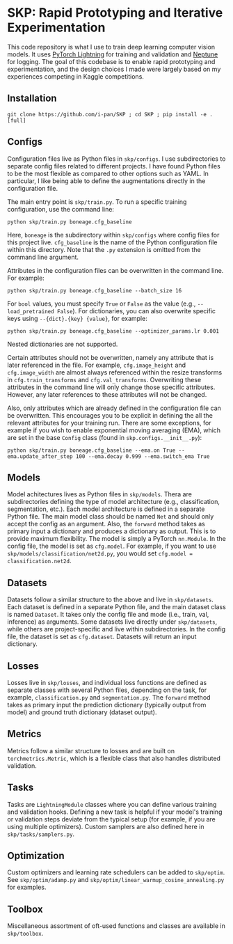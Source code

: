# SKP: Rapid Prototyping and Iterative Experimentation

This code repository is what I use to train deep learning computer vision models. It uses [PyTorch Lightning](https://lightning.ai/pytorch-lightning)
for training and validation and [Neptune](https://neptune.ai) for logging. The goal of this codebase is to enable rapid prototyping and experimentation,
and the design choices I made were largely based on my experiences competing in Kaggle competitions.

## Installation
`git clone https://github.com/i-pan/SKP ; cd SKP ; pip install -e .[full]`

## Configs

Configuration files live as Python files in `skp/configs`. I use subdirectories to separate config files related to different projects. 
I have found Python files to be the most flexible as compared to other options such as YAML. In particular, I like being able to define the
augmentations directly in the configuration file. 

The main entry point is `skp/train.py`. To run a specific training configuration, use the command line:

`python skp/train.py boneage.cfg_baseline`

Here, `boneage` is the subdirectory within `skp/configs` where config files for this project live. `cfg_baseline` is the name of the Python
configuration file within this directory. Note that the `.py` extension is omitted from the command line argument.

Attributes in the configuration files can be overwritten in the command line. For example:

`python skp/train.py boneage.cfg_baseline --batch_size 16`

For `bool` values, you must specify `True` or `False` as the value (e.g., `--load_pretrained False`). For dictionaries, you can also overwrite specific keys using `--{dict}.{key} {value}`, for example:

`python skp/train.py boneage.cfg_baseline --optimizer_params.lr 0.001`

Nested dictionaries are not supported.

Certain attributes should not be overwritten, namely any attribute that is later referenced in the file. For example, `cfg.image_height` and
`cfg.image_width` are almost always referenced within the resize transforms in `cfg.train_transforms` and `cfg.val_transforms`. Overwriting
these attributes in the command line will only change those specific attributes. However, any later references to these attributes will not
be changed.

Also, only attributes which are already defined in the configuration file can be overwritten. This encourages you to be explicit in defining
the all the relevant attributes for your training run. There are some exceptions, for example if you wish to enable exponential moving
averaging (EMA), which are set in the base `Config` class (found in `skp.configs.__init__.py`):

`python skp/train.py boneage.cfg_baseline --ema.on True --ema.update_after_step 100 --ema.decay 0.999 --ema.switch_ema True`

## Models

Model achitectures lives as Python files in `skp/models`. Thera are subdirectories defining the type of model architecture (e.g., classification,
segmentation, etc.). Each model architecture is defined in a separate Python file. The main model class should be named `Net` and should only
accept the config as an argument. Also, the `forward` method takes as primary input a dictionary and produces a dictionary as output. 
This is to provide maximum flexibility. The model is simply a PyTorch `nn.Module`. In the config file, the model is set as `cfg.model`. 
For example, if you want to use `skp/models/classification/net2d.py`, you would set `cfg.model = classification.net2d`. 

## Datasets

Datasets follow a similar structure to the above and live in `skp/datasets`. Each dataset is defined in a separate Python file, and the main dataset class is named `Dataset`. It takes only the config file and mode (i.e., train, val, inference) as arguments. Some datasets live directly under `skp/datasets`, while others
are project-specific and live within subdirectories. In the config file, the dataset is set as `cfg.dataset`. Datasets will return an input dictionary.

## Losses

Losses live in `skp/losses`, and individual loss functions are defined as separate classes with several Python files, depending on the task,
for example, `classification.py` and `segmentation.py`. The `forward` method takes as primary input the prediction dictionary (typically output from model)
and ground truth dictionary (dataset output). 

## Metrics

Metrics follow a similar structure to losses and are built on `torchmetrics.Metric`, which is a flexible class that also handles distributed validation.

## Tasks

Tasks are `LightningModule` classes where you can define various training and validation hooks. Defining a new task is helpful if your model's training
or validation steps deviate from the typical setup (for example, if you are using multiple optimizers). Custom samplers are also defined here in
`skp/tasks/samplers.py`.

## Optimization

Custom optimizers and learning rate schedulers can be added to `skp/optim`. See `skp/optim/adamp.py` and `skp/optim/linear_warmup_cosine_annealing.py`
for examples. 

## Toolbox

Miscellaneous assortment of oft-used functions and classes are available in `skp/toolbox`. 
